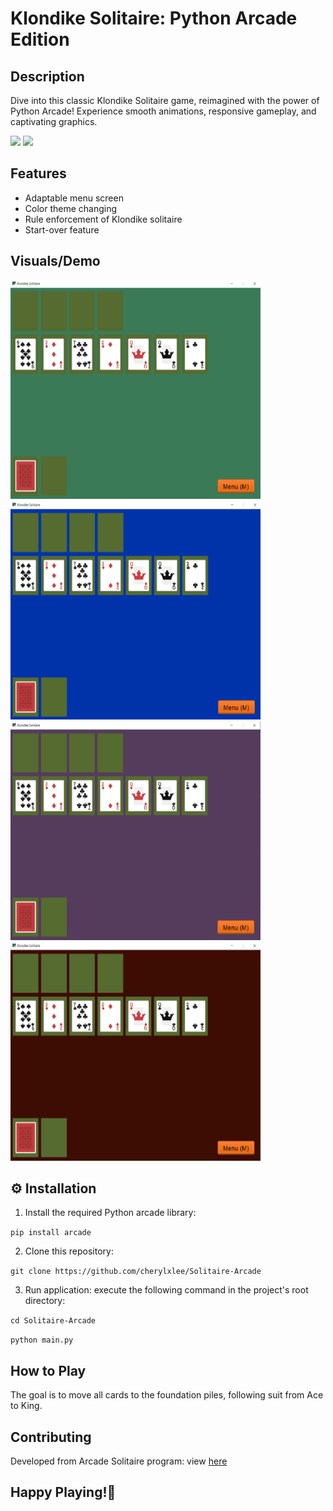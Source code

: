 # Klondike Solitaire: Python Arcade Edition

## Description
Dive into this classic Klondike Solitaire game, reimagined with the power of Python Arcade! Experience smooth animations, responsive gameplay, and captivating graphics.

<img src="https://img.shields.io/badge/-Python-blue" /> <img src="https://img.shields.io/badge/-Arcade-orange" />

## Features
* Adaptable menu screen
* Color theme changing
* Rule enforcement of Klondike solitaire
* Start-over feature

## Visuals/Demo
<img src="demo/s1.PNG" width="400" height="350" /><img src="demo/s2.PNG" width="400" height="350" />
<img src="demo/s3.PNG" width="400" height="350" /><img src="demo/s4.PNG" width="400" height="350" />

## ⚙ Installation
1. Install the required Python arcade library:

`pip install arcade`

2. Clone this repository:

`git clone https://github.com/cherylxlee/Solitaire-Arcade`

3. Run application: execute the following command in the project's root directory:

`cd Solitaire-Arcade`

`python main.py`

## How to Play
The goal is to move all cards to the foundation piles, following suit from Ace to King.

## Contributing
Developed from Arcade Solitaire program: view [here](https://api.arcade.academy/en/latest/tutorials/card_game/solitaire_11.html#solitaire-11)

## Happy Playing!🎉
